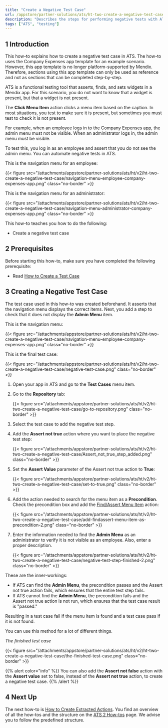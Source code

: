 ```yaml
---
title: "Create a Negative Test Case"
url: /appstore/partner-solutions/ats/ht-two-create-a-negative-test-case/
description: "Describes the steps for performing negative tests with ATS."
tags: ["ATS", "testing"]
---
```


## 1 Introduction

This how-to explains how to create a negative test case in ATS. The how-to uses the Company Expenses app template for an example scenario. However, this app template is no longer platform-supported by Mendix. Therefore, sections using this app template can only be used as reference and not as sections that can be completed step-by-step.

ATS is a functional testing tool that asserts, finds, and sets widgets in a Mendix app. For this scenario, you do not want to know that a widget is present, but that a widget is not present.

The **Click Menu Item** action clicks a menu item based on the caption. In most situations, you test to make sure it is present, but sometimes you must test to check it is not present.

For example, when an employee logs in to the Company Expenses app, the admin menu must not be visible. When an administrator logs in, the admin menu must be visible. 

To test this, you log in as an employee and assert that you do not see the admin menu. You can automate negative tests in ATS.

This is the navigation menu for an employee:

{{< figure src="/attachments/appstore/partner-solutions/ats/ht/v2/ht-two-create-a-negative-test-case/navigation-menu-employee-company-expenses-app.png" class="no-border" >}}

This is the navigation menu for an administrator:

{{< figure src="/attachments/appstore/partner-solutions/ats/ht/v2/ht-two-create-a-negative-test-case/navigation-menu-administrator-company-expenses-app.png" class="no-border" >}}

This how-to teaches you how to do the following:

* Create a negative test case

## 2 Prerequisites

Before starting this how-to, make sure you have completed the following prerequisite:

* Read [How to Create a Test Case](/appstore/partner-solutions/ats/ht-two-create-a-test-case/)

## 3 Creating a Negative Test Case

The test case used in this how-to was created beforehand. It asserts that the navigation menu displays the correct items. Next, you add a step to check that it does not display the **Admin Menu** item.

This is the navigation menu:

{{< figure src="/attachments/appstore/partner-solutions/ats/ht/v2/ht-two-create-a-negative-test-case/navigation-menu-employee-company-expenses-app.png" class="no-border" >}}

This is the final test case:

{{< figure src="/attachments/appstore/partner-solutions/ats/ht/v2/ht-two-create-a-negative-test-case/negative-test-case.png" class="no-border" >}}

1. Open your app in ATS and go to the **Test Cases** menu item.
2. Go to the **Repository** tab:

    {{< figure src="/attachments/appstore/partner-solutions/ats/ht/v2/ht-two-create-a-negative-test-case/go-to-repository.png" class="no-border" >}}

3. Select the test case to add the negative test step.
4. Add the **Assert not true** action where you want to place the negative test step:

    {{< figure src="/attachments/appstore/partner-solutions/ats/ht/v2/ht-two-create-a-negative-test-case/Assert_not_true_step_added.png" class="no-border" >}}

5. Set the **Assert Value** parameter of the Assert not true action to **True**:

    {{< figure src="/attachments/appstore/partner-solutions/ats/ht/v2/ht-two-create-a-negative-test-case/set-to-true.png" class="no-border" >}}

6. Add the action needed to search for the menu item as a **Precondition**. Check the precondition box and add the [Find/Assert Menu Item](/appstore/partner-solutions/ats/rg-one-findassert-menu-item/) action:

    {{< figure src="/attachments/appstore/partner-solutions/ats/ht/v2/ht-two-create-a-negative-test-case/add-findassert-menu-item-as-precondition-2.png" class="no-border" >}}

7. Enter the information needed to find the **Admin Menu** as an administrator to verify it is not visible as an employee. Also, enter a proper description.

    {{< figure src="/attachments/appstore/partner-solutions/ats/ht/v2/ht-two-create-a-negative-test-case/negative-test-step-finished-2.png" class="no-border" >}}

These are the inner-workings:

* If ATS can find the **Admin Menu**, the precondition passes and the Assert not true action fails, which ensures that the entire test step fails.
* If ATS cannot find the **Admin Menu**, the precondition fails and the Assert not true action is not run, which ensures that the test case result is "passed."

Resulting in a test case fail if the menu item is found and a test case pass if it is not found. 

You can use this method for a lot of different things. 

*The finished test case*

{{< figure src="/attachments/appstore/partner-solutions/ats/ht/v2/ht-two-create-a-negative-test-case/the-finished-test-case.png" class="no-border" >}}

{{% alert color="info" %}}
You can also add the **Assert not false** action with the **Assert value** set to false, instead of the **Assert not true** action, to create a negative test case.
{{% /alert %}}

## 4 Next Up

The next how-to is [How to Create Extracted Actions](/appstore/partner-solutions/ats/ht-two-create-extracted-actions/). You find an overview of all the how-tos and the structure on the [ATS 2 How-tos](/appstore/partner-solutions/ats/ht-two/) page. We advise you to follow the predefined structure.
